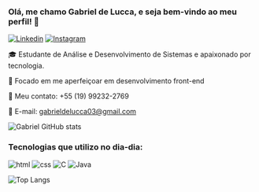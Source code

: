 ### Olá, me chamo Gabriel de Lucca, e seja bem-vindo ao meu perfil! 👋

[![Linkedin](https://img.shields.io/badge/LinkedIn-0077B5?style=for-the-badge&logo=linkedin&logoColor=white)](https://www.linkedin.com/in/gabrielaugustolucca/)
[![Instagram](https://img.shields.io/badge/Instagram-E4405F?style=for-the-badge&logo=instagram&logoColor=white)](https://www.instagram.com/biel.lucca03/)

🎓 Estudante de Análise e Desenvolvimento de Sistemas e apaixonado por tecnologia. 

📕 Focado em me aperfeiçoar em desenvolvimento front-end

📱 Meu contato: +55 (19) 99232-2769

📧 E-mail: gabrieldelucca03@gmail.com

![Gabriel GitHub stats](https://github-readme-stats.vercel.app/api?username=gabriellucca28&show_icons=true&theme=tokyonight)

### Tecnologias que utilizo no dia-dia:

<div style= "display: inline_block">
<img alt = "html" src="https://img.shields.io/badge/HTML-239120?style=for-the-badge&logo=html5&logoColor=white">
<img alt = "css" src="https://img.shields.io/badge/CSS-239120?&style=for-the-badge&logo=css3&logoColor=white">
<img alt = "C" src="https://img.shields.io/badge/C-00599C?style=for-the-badge&logo=c&logoColor=white">
<img alt = "Java" src="https://img.shields.io/badge/Java-ED8B00?style=for-the-badge&logo=openjdk&logoColor=white">

![Top Langs](https://github-readme-stats.vercel.app/api/top-langs/?username=gabriellucca28&hide_progress=true&theme=tokyonight)
</div>

